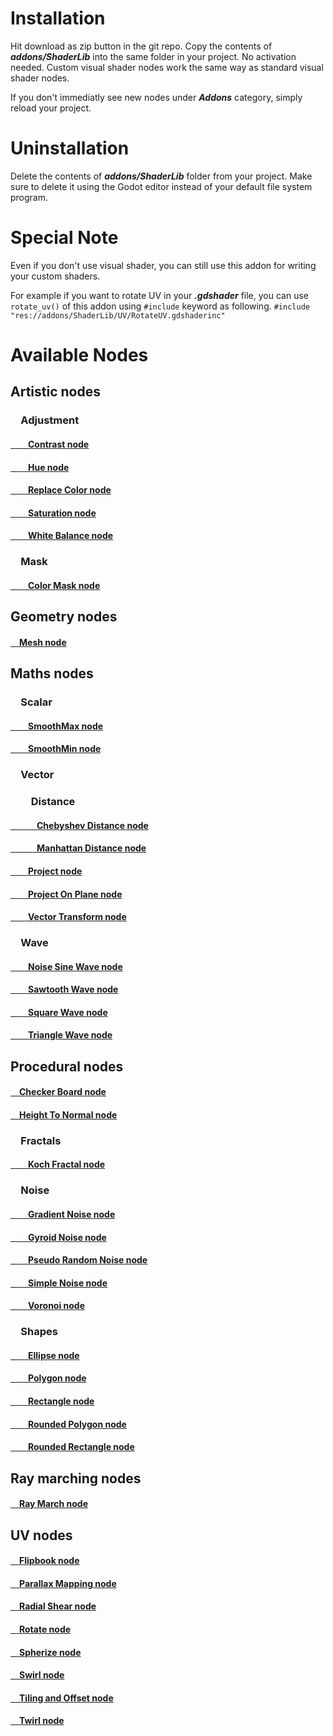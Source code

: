 # Installation
Hit download as zip button in the git repo. Copy the contents of **_addons/ShaderLib_** into the same folder in your project. No activation needed. Custom visual shader nodes work the same way as standard visual shader nodes.

If you don't immediatly see new nodes under **_Addons_** category, simply reload your project.
# Uninstallation
Delete the contents of **_addons/ShaderLib_** folder from your project. Make sure to delete it using the Godot editor instead of your default file system program.
# Special Note
Even if you don't use visual shader, you can still use this addon for writing your custom shaders.

For example if you want to rotate UV in your **_.gdshader_** file, you can use `rotate_uv()` of this addon using `#include` keyword as following.
`#include "res://addons/ShaderLib/UV/RotateUV.gdshaderinc"`
# Available Nodes
<h2>Artistic nodes</h2>

<h3>&emsp;Adjustment</h3>

<h4><a href="/documentation/Nodes/Artistic/Adjustment/ContrastNode.md">&emsp;&emsp;Contrast node</a></h4>
<h4><a href="/documentation/Nodes/Artistic/Adjustment/HueNode.md">&emsp;&emsp;Hue node</a></h4>
<h4><a href="/documentation/Nodes/Artistic/Adjustment/ReplaceColorNode.md">&emsp;&emsp;Replace Color node</a></h4>
<h4><a href="/documentation/Nodes/Artistic/Adjustment/SaturationNode.md">&emsp;&emsp;Saturation node</a></h4>
<h4><a href="/documentation/Nodes/Artistic/Adjustment/WhiteBalanceNode.md">&emsp;&emsp;White Balance node</a></h4>

<h3>&emsp;Mask</h3>

<h4><a href="/documentation/Nodes/Artistic/Mask/ColorMaskNode.md">&emsp;&emsp;Color Mask node</a></h4>

<h2>Geometry nodes</h2>

<h4><a href="/documentation/Nodes/Geometry/Mesh.md">&emsp;Mesh node</a></h4>

<h2>Maths nodes</h2>

<h3>&emsp;Scalar</h3>

<h4><a href="/documentation/Nodes/Maths/Scalar/SmoothMax.md">&emsp;&emsp;SmoothMax node</a></h4>
<h4><a href="/documentation/Nodes/Maths/Scalar/SmoothMin.md">&emsp;&emsp;SmoothMin node</a></h4>

<h3>&emsp;Vector</h3>

<h3>&emsp;&emsp;Distance</h3>

<h4><a href="/documentation/Nodes/Maths/Vector/Distance/ChebyshevDistance.md">&emsp;&emsp;&emsp;Chebyshev Distance node</a></h4>
<h4><a href="/documentation/Nodes/Maths/Vector/Distance/ManhattanDistance.md">&emsp;&emsp;&emsp;Manhattan Distance node</a></h4>

<h4><a href="/documentation/Nodes/Maths/Vector/Project.md">&emsp;&emsp;Project node</a></h4>
<h4><a href="/documentation/Nodes/Maths/Vector/ProjectOnPlane.md">&emsp;&emsp;Project On Plane node</a></h4>
<h4><a href="/documentation/Nodes/Maths/Vector/VectorTransform.md">&emsp;&emsp;Vector Transform node</a></h4>

<h3>&emsp;Wave</h3>

<h4><a href="/documentation/Nodes/Maths/Wave/NoiseSineWave.md">&emsp;&emsp;Noise Sine Wave node</a></h4>
<h4><a href="/documentation/Nodes/Maths/Wave/SawtoothWave.md">&emsp;&emsp;Sawtooth Wave node</a></h4>
<h4><a href="/documentation/Nodes/Maths/Wave/SquareWave.md">&emsp;&emsp;Square Wave node</a></h4>
<h4><a href="/documentation/Nodes/Maths/Wave/TriangleWave.md">&emsp;&emsp;Triangle Wave node</a></h4>

<h2>Procedural nodes</h2>

<h4><a href="/documentation/Nodes/Procedural/CheckerBoard.md">&emsp;Checker Board node</a></h4>
<h4><a href="/documentation/Nodes/Procedural/HeightToNormal.md">&emsp;Height To Normal node</a></h4>

<h3>&emsp;Fractals</h3>

<h4><a href="/documentation/Nodes/Procedural/Fractals/KochFractal.md">&emsp;&emsp;Koch Fractal node</a></h4>

<h3>&emsp;Noise</h3>

<h4><a href="/documentation/Nodes/Procedural/Noise/GradientNoise.md">&emsp;&emsp;Gradient Noise node</a></h4>
<h4><a href="/documentation/Nodes/Procedural/Noise/GyroidNoise.md">&emsp;&emsp;Gyroid Noise node</a></h4>
<h4><a href="/documentation/Nodes/Procedural/Noise/PseudoRandomNoise.md">&emsp;&emsp;Pseudo Random Noise node</a></h4>
<h4><a href="/documentation/Nodes/Procedural/Noise/SimpleNoise.md">&emsp;&emsp;Simple Noise node</a></h4>
<h4><a href="/documentation/Nodes/Procedural/Noise/Voronoi.md">&emsp;&emsp;Voronoi node</a></h4>

<h3>&emsp;Shapes</h3>

<h4><a href="/documentation/Nodes/Procedural/Shapes/Ellipse.md">&emsp;&emsp;Ellipse node</a></h4>
<h4><a href="/documentation/Nodes/Procedural/Shapes/Polygon.md">&emsp;&emsp;Polygon node</a></h4>
<h4><a href="/documentation/Nodes/Procedural/Shapes/Rectangle.md">&emsp;&emsp;Rectangle node</a></h4>
<h4><a href="/documentation/Nodes/Procedural/Shapes/RoundedPolygon.md">&emsp;&emsp;Rounded Polygon node</a></h4>
<h4><a href="/documentation/Nodes/Procedural/Shapes/RoundedRectangle.md">&emsp;&emsp;Rounded Rectangle node</a></h4>

<h2>Ray marching nodes</h2>

<h4><a href="/documentation/Nodes/RayMarching/RayMarch.md">&emsp;Ray March node</a></h4>

<h2>UV nodes</h2>

<h4><a href="/documentation/Nodes/UV/Flipbook.md">&emsp;Flipbook node</a></h4>
<h4><a href="/documentation/Nodes/UV/ParallaxMapping.md">&emsp;Parallax Mapping node</a></h4>
<h4><a href="/documentation/Nodes/UV/RadialShear.md">&emsp;Radial Shear node</a></h4>
<h4><a href="/documentation/Nodes/UV/Rotate.md">&emsp;Rotate node</a></h4>
<h4><a href="/documentation/Nodes/UV/Spherize.md">&emsp;Spherize node</a></h4>
<h4><a href="/documentation/Nodes/UV/Swirl.md">&emsp;Swirl node</a></h4>
<h4><a href="/documentation/Nodes/UV/TilingAndOffset.md">&emsp;Tiling and Offset node</a></h4>
<h4><a href="/documentation/Nodes/UV/Twirl.md">&emsp;Twirl node</a></h4>